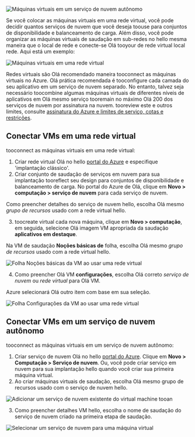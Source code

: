 

![Máquinas virtuais em um serviço de nuvem autônomo](./media/virtual-machines-common-classic-connect-vms/CloudServiceExample.png)

Se você colocar as máquinas virtuais em uma rede virtual, você pode decidir quantos serviços de nuvem que você deseja toouse para conjuntos de disponibilidade e balanceamento de carga. Além disso, você pode organizar as máquinas virtuais de saudação em sub-redes no hello mesma maneira que o local de rede e conecte-se Olá tooyour de rede virtual local rede. Aqui está um exemplo:

![Máquinas virtuais em uma rede virtual](./media/virtual-machines-common-classic-connect-vms/VirtualNetworkExample.png)

Redes virtuais são Olá recomendado maneira tooconnect as máquinas virtuais no Azure. Olá prática recomendada é tooconfigure cada camada do seu aplicativo em um serviço de nuvem separado. No entanto, talvez seja necessário toocombine algumas máquinas virtuais de diferentes níveis de aplicativos em Olá mesmo serviço tooremain no máximo Olá 200 dos serviços de nuvem por assinatura na nuvem. tooreview este e outros limites, consulte [assinatura do Azure e limites de serviço, cotas e restrições](../articles/azure-subscription-service-limits.md).

## <a name="connect-vms-in-a-virtual-network"></a>Conectar VMs em uma rede virtual
tooconnect as máquinas virtuais em uma rede virtual:

1. Criar rede virtual Olá no hello [portal do Azure](../articles/virtual-network/virtual-networks-create-vnet-classic-pportal.md) e especifique 'implantação clássico'.
2. Criar conjunto de saudação de serviços em nuvem para sua implantação tooreflect seu design para conjuntos de disponibilidade e balanceamento de carga. No portal do Azure de Olá, clique em **Novo > computação > serviço de nuvem** para cada serviço de nuvem.

  Como preencher detalhes do serviço de nuvem hello, escolha Olá mesmo _grupo de recursos_ usado com a rede virtual hello.

3. toocreate virtual cada nova máquina, clique em **Novo > computação**, em seguida, selecione Olá imagem VM apropriada da saudação **aplicativos em destaque**.

  Na VM de saudação **Noções básicas de** folha, escolha Olá mesmo _grupo de recursos_ usado com a rede virtual hello.

  ![Folha Noções básicas da VM ao usar uma rede virtual](./media/virtual-machines-common-classic-connect-vms/CreateVM_Basics_VN.png)

4. Como preencher Olá VM **configurações**, escolha Olá correto _serviço de nuvem_ ou _rede virtual_ para Olá VM.

  Azure selecionará Olá outro item com base em sua seleção.

  ![Folha Configurações da VM ao usar uma rede virtual](./media/virtual-machines-common-classic-connect-vms/CreateVM_Settings_VN.png)


## <a name="connect-vms-in-a-standalone-cloud-service"></a>Conectar VMs em um serviço de nuvem autônomo
tooconnect as máquinas virtuais em um serviço de nuvem autônomo:

1. Criar serviço de nuvem Olá no hello [portal do Azure](http://portal.azure.com). Clique em **Novo > Computação > Serviço de nuvem**. Ou, você pode criar serviço em nuvem para sua implantação hello quando você criar sua primeira máquina virtual.
2. Ao criar máquinas virtuais de saudação, escolha Olá mesmo grupo de recursos usado com o serviço de nuvem hello.

  ![Adicionar um serviço de nuvem existente do virtual machine tooan](./media/virtual-machines-common-classic-connect-vms/CreateVM_Basics_SA.png)

3.  Como preencher detalhes VM hello, escolha o nome de saudação do serviço de nuvem criado na primeira etapa de saudação.

  ![Selecionar um serviço de nuvem para uma máquina virtual](./media/virtual-machines-common-classic-connect-vms/CreateVM_Settings_SA.png)
